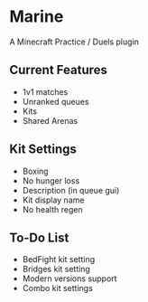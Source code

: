 # Marine
A Minecraft Practice / Duels plugin

## Current Features
- 1v1 matches
- Unranked queues
- Kits
- Shared Arenas

## Kit Settings
- Boxing
- No hunger loss
- Description (in queue gui)
- Kit display name
- No health regen

## To-Do List
- BedFight kit setting
- Bridges kit setting
- Modern versions support
- Combo kit settings
